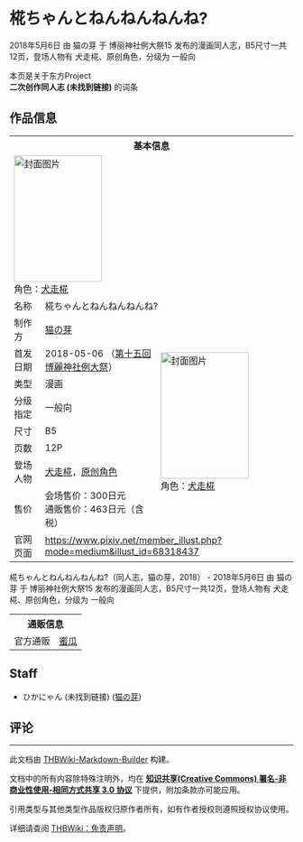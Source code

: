 # 椛ちゃんとねんねんねんね?

<!-- source html: G:\repos\THBWiki-Markdown-Builder\THBWikiMarkdown\Temp\main\8\87\ns0%3A%E6%A4%9B%E3%81%A1%E3%82%83%E3%82%93%E3%81%A8%E3%81%AD%E3%82%93%E3%81%AD%E3%82%93%E3%81%AD%E3%82%93%E3%81%AD%3F.html -->

2018年5月6日 由 猫の芽 于 博丽神社例大祭15 发布的漫画同人志，B5尺寸一共12页，登场人物有 犬走椛、原创角色，分级为 一般向

本页是关于东方Project  
 **二次创作同人志 (未找到链接)** 的词条
## 作品信息

<table><tbody><tr><th colspan="3">基本信息</th></tr><tr><td class="cover-artwork-mobile" colspan="2"><a href="./文件-椛ちゃんとねんねんねんね-封面.jpg.md" class="image" title="封面图片"><img alt="封面图片" src="https://upload.thwiki.cc/thumb/b/bd/%E6%A4%9B%E3%81%A1%E3%82%83%E3%82%93%E3%81%A8%E3%81%AD%E3%82%93%E3%81%AD%E3%82%93%E3%81%AD%E3%82%93%E3%81%AD%3F%E5%B0%81%E9%9D%A2.jpg/156px-%E6%A4%9B%E3%81%A1%E3%82%83%E3%82%93%E3%81%A8%E3%81%AD%E3%82%93%E3%81%AD%E3%82%93%E3%81%AD%E3%82%93%E3%81%AD%3F%E5%B0%81%E9%9D%A2.jpg" decoding="async" loading="lazy" width="156" height="224" srcset="https://upload.thwiki.cc/thumb/b/bd/%E6%A4%9B%E3%81%A1%E3%82%83%E3%82%93%E3%81%A8%E3%81%AD%E3%82%93%E3%81%AD%E3%82%93%E3%81%AD%E3%82%93%E3%81%AD%3F%E5%B0%81%E9%9D%A2.jpg/234px-%E6%A4%9B%E3%81%A1%E3%82%83%E3%82%93%E3%81%A8%E3%81%AD%E3%82%93%E3%81%AD%E3%82%93%E3%81%AD%E3%82%93%E3%81%AD%3F%E5%B0%81%E9%9D%A2.jpg 1.5x, https://upload.thwiki.cc/thumb/b/bd/%E6%A4%9B%E3%81%A1%E3%82%83%E3%82%93%E3%81%A8%E3%81%AD%E3%82%93%E3%81%AD%E3%82%93%E3%81%AD%E3%82%93%E3%81%AD%3F%E5%B0%81%E9%9D%A2.jpg/311px-%E6%A4%9B%E3%81%A1%E3%82%83%E3%82%93%E3%81%A8%E3%81%AD%E3%82%93%E3%81%AD%E3%82%93%E3%81%AD%E3%82%93%E3%81%AD%3F%E5%B0%81%E9%9D%A2.jpg 2x" data-file-width="313" data-file-height="450"></a><div class="cover-char">角色：<a href="./犬走椛.md" title="犬走椛">犬走椛</a></div></td>
</tr><tr><td class="label">名称</td><td colspan="2"> 椛ちゃんとねんねんねんね? </td></tr><tr><td class="label">制作方</td><td><a href="./猫の芽.md" title="猫の芽">猫の芽</a></td><td class="cover-artwork" rowspan="8" style="min-width:224px;"><a href="./文件-椛ちゃんとねんねんねんね-封面.jpg.md" class="image" title="封面图片"><img alt="封面图片" src="https://upload.thwiki.cc/thumb/b/bd/%E6%A4%9B%E3%81%A1%E3%82%83%E3%82%93%E3%81%A8%E3%81%AD%E3%82%93%E3%81%AD%E3%82%93%E3%81%AD%E3%82%93%E3%81%AD%3F%E5%B0%81%E9%9D%A2.jpg/156px-%E6%A4%9B%E3%81%A1%E3%82%83%E3%82%93%E3%81%A8%E3%81%AD%E3%82%93%E3%81%AD%E3%82%93%E3%81%AD%E3%82%93%E3%81%AD%3F%E5%B0%81%E9%9D%A2.jpg" decoding="async" loading="lazy" width="156" height="224" srcset="https://upload.thwiki.cc/thumb/b/bd/%E6%A4%9B%E3%81%A1%E3%82%83%E3%82%93%E3%81%A8%E3%81%AD%E3%82%93%E3%81%AD%E3%82%93%E3%81%AD%E3%82%93%E3%81%AD%3F%E5%B0%81%E9%9D%A2.jpg/234px-%E6%A4%9B%E3%81%A1%E3%82%83%E3%82%93%E3%81%A8%E3%81%AD%E3%82%93%E3%81%AD%E3%82%93%E3%81%AD%E3%82%93%E3%81%AD%3F%E5%B0%81%E9%9D%A2.jpg 1.5x, https://upload.thwiki.cc/thumb/b/bd/%E6%A4%9B%E3%81%A1%E3%82%83%E3%82%93%E3%81%A8%E3%81%AD%E3%82%93%E3%81%AD%E3%82%93%E3%81%AD%E3%82%93%E3%81%AD%3F%E5%B0%81%E9%9D%A2.jpg/311px-%E6%A4%9B%E3%81%A1%E3%82%83%E3%82%93%E3%81%A8%E3%81%AD%E3%82%93%E3%81%AD%E3%82%93%E3%81%AD%E3%82%93%E3%81%AD%3F%E5%B0%81%E9%9D%A2.jpg 2x" data-file-width="313" data-file-height="450"></a><div class="cover-char">角色：<a href="./犬走椛.md" title="犬走椛">犬走椛</a></div></td>
</tr><tr><td class="label">首发日期</td><td>2018-05-06&#160;（<a href="/展会作品列表?e=%E5%8D%9A%E4%B8%BD%E7%A5%9E%E7%A4%BE%E4%BE%8B%E5%A4%A7%E7%A5%AD%2315">第十五回 博麗神社例大祭</a>）</td></tr><tr><td class="label">类型</td><td>漫画</td></tr><tr><td class="label">分级指定</td><td>一般向</td></tr><tr><td class="label">尺寸</td><td>B5</td></tr><tr><td class="label">页数</td><td>12P</td></tr><tr><td class="label">登场人物</td><td><a href="./犬走椛.md" title="犬走椛">犬走椛</a>，<a href="/index.php?title=%E5%8E%9F%E5%88%9B%E8%A7%92%E8%89%B2&amp;action=edit&amp;redlink=1" class="new" title="原创角色（页面不存在）">原创角色</a></td></tr><tr><td class="label">售价</td><td>会场售价：300日元<br>通贩售价：463日元（含税）</td></tr>
<tr><td class="label">官网页面</td><td colspan="2"><a rel="nofollow" class="external free" href="https://www.pixiv.net/member_illust.php?mode=medium&amp;illust_id=68318437">https://www.pixiv.net/member_illust.php?mode=medium&amp;illust_id=68318437</a></td></tr></tbody></table>

椛ちゃんとねんねんねんね?（同人志，猫の芽，2018） - 2018年5月6日 由 猫の芽 于 博丽神社例大祭15 发布的漫画同人志，B5尺寸一共12页，登场人物有 犬走椛、原创角色，分级为 一般向

<table><tbody><tr><th colspan="3">通贩信息</th></tr><tr><td class="label">官方通贩</td><td colspan="2"><a rel="nofollow" class="external text" href="https://www.melonbooks.co.jp/detail/detail.php?product_id=368585">蜜瓜</a></td></tr></tbody></table>


## Staff
- ひかにゃん (未找到链接) ([猫の芽](./猫の芽.md))

## 评论




---

此文档由 [THBWiki-Markdown-Builder](https://github.com/Delsin-Yu/THBWiki-Markdown-Builder) 构建。

文档中的所有内容除特殊注明外，均在 [**知识共享(Creative Commons) 署名-非商业性使用-相同方式共享 3.0 协议**](https://creativecommons.org/licenses/by-sa/3.0/deed.zh-hans) 下提供，附加条款亦可能应用。

引用类型与其他类型作品版权归原作者所有，如有作者授权则遵照授权协议使用。

详细请查阅 [THBWiki：免责声明](https://thbwiki.cc/THBWiki:%E5%85%8D%E8%B4%A3%E5%A3%B0%E6%98%8E)。

